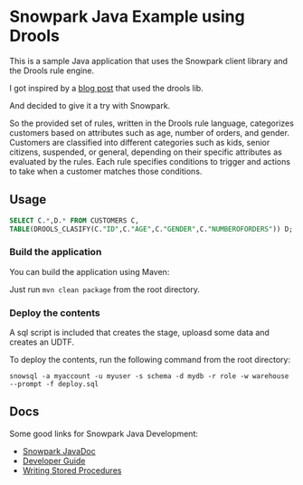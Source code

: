 # Snowpark Java Example using Drools

This is a sample Java application that uses the Snowpark client library and the Drools rule engine.

I got inspired by a [blog post](https://medium.com/codex/spring-boot-with-drools-engine-7119774c559f) that used the drools lib.

And decided to give it a try with Snowpark.

So the provided set of rules, written in the Drools rule language, categorizes customers based on attributes such as age, number of orders, and gender. Customers are classified into different categories such as kids, senior citizens, suspended, or general, depending on their specific attributes as evaluated by the rules. Each rule specifies conditions to trigger and actions to take when a customer matches those conditions.

## Usage

```sql
SELECT C.*,D.* FROM CUSTOMERS C, 
TABLE(DROOLS_CLASIFY(C."ID",C."AGE",C."GENDER",C."NUMBEROFORDERS")) D;
```


### Build the application

You can build the application using Maven:

Just run `mvn clean package` from the root directory.

### Deploy the contents

A sql script is included that creates the stage, uploasd some data and creates an UDTF.

To deploy the contents, run the following command from the root directory:
```
snowsql -a myaccount -u myuser -s schema -d mydb -r role -w warehouse --prompt -f deploy.sql
```

## Docs

Some good links for Snowpark Java Development:

- [Snowpark JavaDoc](https://docs.snowflake.com/en/developer-guide/snowpark/reference/java/index.html)
- [Developer Guide](https://docs.snowflake.com/developer-guide/snowpark/java/index.html)
- [Writing Stored Procedures](https://docs.snowflake.com/en/sql-reference/stored-procedures-java.html)
